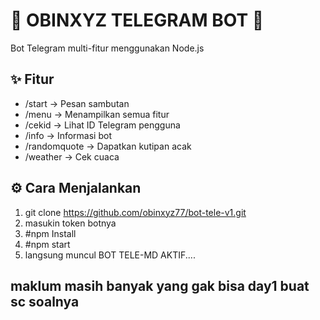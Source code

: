 # 🌸 OBINXYZ TELEGRAM BOT 🌸

Bot Telegram multi-fitur menggunakan Node.js

## ✨ Fitur
- /start → Pesan sambutan
- /menu → Menampilkan semua fitur
- /cekid → Lihat ID Telegram pengguna
- /info → Informasi bot
- /randomquote → Dapatkan kutipan acak
- /weather <kota> → Cek cuaca

## ⚙️ Cara Menjalankan
1. git clone https://github.com/obinxyz77/bot-tele-v1.git
2. masukin token botnya
3. #npm Install
4. #npm start
5. langsung muncul BOT TELE-MD AKTIF....
 ## maklum masih banyak yang gak bisa day1 buat sc soalnya
